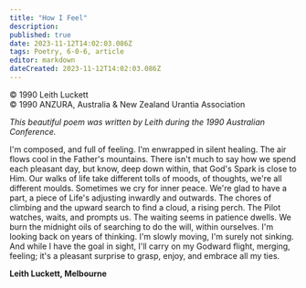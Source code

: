 ```yaml
---
title: "How I Feel"
description: 
published: true
date: 2023-11-12T14:02:03.086Z
tags: Poetry, 6-0-6, article
editor: markdown
dateCreated: 2023-11-12T14:02:03.086Z
---
```


<p class="v-card v-sheet theme--light gray lighten-3 px-2 py-1">© 1990 Leith Luckett<br>© 1990 ANZURA, Australia & New Zealand Urantia Association</p>

_This beautiful poem was written by Leith during the 1990 Australian Conference._

I'm composed, and full of feeling.
I'm enwrapped in silent healing.
The air flows cool in the Father's mountains.
There isn't much to say
how we spend each pleasant day,
but know, deep down within,
that God's Spark is close to Him.
Our walks of life take different tolls 
of moods, of thoughts, we're all different moulds.
Sometimes we cry for inner peace.
We're glad to have a part, a piece
of Life's adjusting inwardly and outwards.
The chores of climbing and the upward search
to find a cloud, a rising perch.
The Pilot watches, waits, and prompts us.
The waiting seems in patience dwells.
We burn the midnight oils of searching
to do the will, within ourselves.
I'm looking back on years of thinking.
I'm slowly moving, I'm surely not sinking.
And while I have the goal in sight,
I'll carry on my Godward flight,
merging, feeling; it's a pleasant surprise
to grasp, enjoy, and embrace all my ties.


**Leith Luckett, Melbourne**